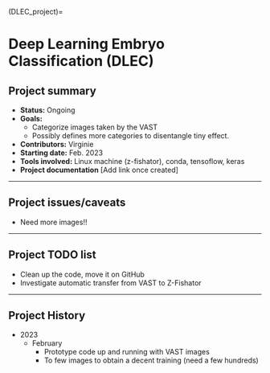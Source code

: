 (DLEC_project)=

# Deep Learning Embryo Classification (DLEC)

## Project summary

* **Status:** Ongoing
* **Goals:**
  * Categorize images taken by the VAST
  * Possibly defines more categories to disentangle tiny effect.
* **Contributors:** Virginie
* **Starting date:** Feb. 2023
* **Tools involved:** Linux machine (z-fishator), conda, tensoflow, keras
* **Project documentation** [Add link once created]

--------

## Project issues/caveats

* Need more images!!

--------

## Project TODO list

* Clean up the code, move it on GitHub
* Investigate automatic transfer from VAST to Z-Fishator

--------

## Project History

* 2023
  * February
    * Prototype code up and running with VAST images
    * To few images to obtain a decent training (need a few hundreds)
